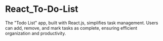 # React_To-Do-List
The "Todo List" app, built with React.js, simplifies task management. Users can add, remove, and mark tasks as complete, ensuring efficient organization and productivity.
